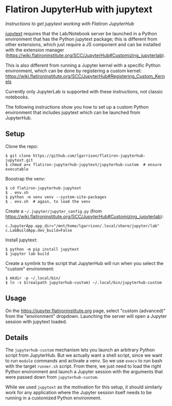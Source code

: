 # Flatiron JupyterHub with jupytext

*Instructions to get jupytext working with Flatiron JupyterHub*

[jupytext](https://jupytext.readthedocs.io) requires that the Lab/Notebook server be launched in a Python environment that has the Python jupytext package; this is different from other extensions, which just require a JS component and can be installed with the extension manager (https://wiki.flatironinstitute.org/SCC/JupyterHub#Customizing_jupyterlab).

This is also different from running a Jupyter kernel with a specific Python environment, which can be done by registering a custom kernel: https://wiki.flatironinstitute.org/SCC/JupyterHub#Registering_Custom_Kernels

Currently only JupyterLab is supported with these instructions, not classic notebooks.

The following instructions show you how to set up a custom Python environment that includes jupytext which can be launched from JupyterHub.

## Setup

Clone the repo:
```
$ git clone https://github.com/lgarrison/flatiron-jupyterhub-jupytext.git
$ chmod a+x flatiron-jupyterhub-jupytext/jupyterhub-custom  # ensure executable
```

Boostrap the venv:
```
$ cd flatiron-jupyterhub-jupytext
$ . env.sh
$ python -m venv venv --system-site-packages
$ . env.sh  # again, to load the venv
```

Create a `~/.jupyter/jupyter_config.py` (from https://wiki.flatironinstitute.org/SCC/JupyterHub#Customizing_jupyterlab):
```
c.JupyterApp.app_dir="/mnt/home/lgarrison/.local/share/jupyter/lab"
c.LabBuildApp.dev_build=False
```

Install jupytext:
```
$ python -m pip install jupytext
$ jupyter lab build
```

Create a symlink to the script that JupyterHub will run when you select the "custom" environment:
```
$ mkdir -p ~/.local/bin/
$ ln -s $(realpath jupyterhub-custom) ~/.local/bin/jupyterhub-custom
```

## Usage

On the https://jupyter.flatironinstitute.org page, select "custom (advanced)" from the "environment" dropdown.  Launching the server will open a Jupyter session with jupytext loaded.

## Details

The `jupyterhub-custom` mechanism lets you launch an arbitrary Python script from JupyterHub.  But we actually want a shell script, since we want to run `module` commands and activate a venv.  So we use `execv` to run bash with the target `runner.sh` script.  From there, we just need to load the right Python environment and launch a Jupyter session with the arguments that were passed down from `jupyterhub-custom`.

While we used `jupytext` as the motivation for this setup, it should similarly work for any application where the Jupyter session itself needs to be running in a customized Python environment.
